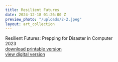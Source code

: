 ```yaml
---
title: Resilient Futures
date: 2024-12-18 01:26:00 Z
preview_photo: "/uploads/2-2.jpeg"
layout: art_collection
---
```


Resilient Futures: Prepping for Disaster in Computer <br>
2023 <br>
[download printable version](https://drive.google.com/file/d/1VQ31q_CtE3CZr8Gc_XxJcUVvuC0fbME-/view?usp=sharing) <br>
[view digital version](https://drive.google.com/file/d/1R9Se8FFETQSIKWzGJCpBzjhWv9N3IL2X/view?usp=sharing)


